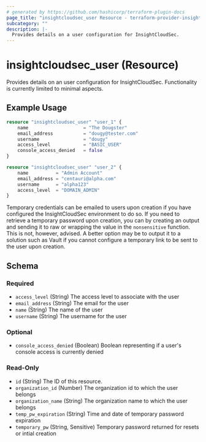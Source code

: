 ```yaml
---
# generated by https://github.com/hashicorp/terraform-plugin-docs
page_title: "insightcloudsec_user Resource - terraform-provider-insightcloudsec"
subcategory: ""
description: |-
  Provides details on a user configuration for InsightCloudSec.
---
```


# insightcloudsec_user (Resource)

Provides details on an user configuration for InsightCloudSec.  Functionality is currently limited to minimal aspects.

## Example Usage
```terraform
resource "insightcloudsec_user" "user_1" {
    name                    = "The Dougster"
    email_address           = "dougy@tester.com"
    username                = "dougy"
    access_level            = "BASIC_USER"
    console_access_denied   = false
}

resource "insightcloudsec_user" "user_2" {
    name          = "Admin Account"
    email_address = "centauri@alpha.com"
    username      = "alpha123"
    access_level  = "DOMAIN_ADMIN"
}
```

Temporary credentials can be emailed to users upon creation if you have configured the InsightCloudSec environment to do so.  If you need to retrieve a temporary password upon creation, you can by creating an output and sending it to raw or wrapping the value in the `nonsensitive` function.  This is not, however, advised.  A better option may be to output it to a solution such as Vault if you cannot configure a temporary link to be sent to the user upon creation.


<!-- schema generated by tfplugindocs -->
## Schema

### Required

- `access_level` (String) The access level to associate with the user
- `email_address` (String) The email for the user
- `name` (String) The name of the user
- `username` (String) The username for the user

### Optional

- `console_access_denied` (Boolean) Boolean representing if a user's console access is currently denied

### Read-Only

- `id` (String) The ID of this resource.
- `organization_id` (Number) The organization id to which the user belongs
- `organization_name` (String) The organization name to which the user belongs
- `temp_pw_expiration` (String) Time and date of temporary password expiration
- `temporary_pw` (String, Sensitive) Temporary password returned for resets or intial creation


